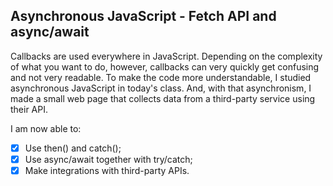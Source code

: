 ## Asynchronous JavaScript - Fetch API and async/await

Callbacks are used everywhere in JavaScript. Depending on the complexity of what you want to do, however, callbacks can very quickly get confusing and not very readable. To make the code more understandable, I studied asynchronous JavaScript in today's class. And, with that asynchronism, I made a small web page that collects data from a third-party service using their API.

I am now able to:
- [x] Use then() and catch();
- [x] Use async/await together with try/catch;
- [x] Make integrations with third-party APIs.